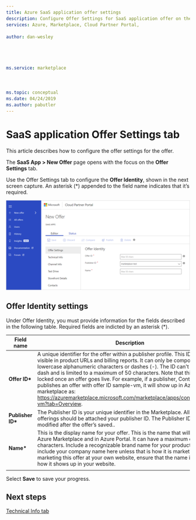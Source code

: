 ```yaml
---
title: Azure SaaS application offer settings 
description: Configure Offer Settings for SaaS application offer on the Azure Marketplace.
services: Azure, Marketplace, Cloud Partner Portal, 

author: dan-wesley




ms.service: marketplace



ms.topic: conceptual
ms.date: 04/24/2019
ms.author: pabutler
---
```


# SaaS application Offer Settings tab

This article describes how to configure the offer settings for the offer.

The **SaaS App > New Offer** page opens with the focus on the **Offer Settings** tab. 

Use the Offer Settings tab to configure the **Offer Identity**, shown in the next screen capture. An asterisk (*) appended to the field name indicates that it’s required.

![Offer Settings tab](./media/saas-new-offer.png)

## Offer Identity settings

Under Offer Identity, you must provide information for the fields described in the following table. Required fields are indicted by an asterisk (*).

|    Field name      |    Description    |
|  ---------------   |  ---------------  |
|  **Offer ID\***    |  A unique identifier for the offer within a publisher profile. This ID will be visible in product URLs and billing reports. It can only be composed of lowercase alphanumeric characters or dashes (-). The ID can't end with a dash and is limited to a maximum of 50 characters. Note that this field is locked once an offer goes live. For example, if a publisher, Contoso, publishes an offer with offer ID sample-vm, it will show up in Azure marketplace as: https://azuremarketplace.microsoft.com/marketplace/apps/contoso.sample-vm?tab=Overview.                 |
|  **Publisher ID\***    |  The Publisher ID is your unique identifier in the Marketplace. All your offerings should be attached your publisher ID. The Publisher ID can’t be modified after the offer’s saved..                |
|  **Name\***      |   This is the display name for your offer. This is the name that will show up in Azure Marketplace and in Azure Portal. It can have a maximum of 50 characters. Include a recognizable brand name for your product. Don’t include your company name here unless that is how it is marketed. If you’re marketing this offer at your own website, ensure that the name is exactly how it shows up in your website.               |
|  |  |

Select **Save** to save your progress.

## Next steps

[Technical Info tab](./cpp-technical-info-tab.md)
